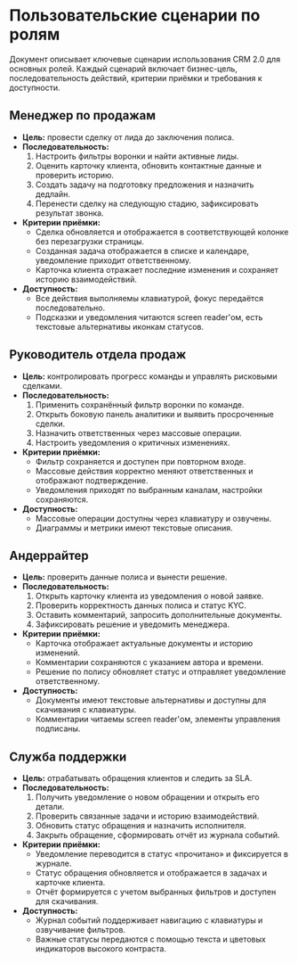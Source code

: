 # Пользовательские сценарии по ролям

Документ описывает ключевые сценарии использования CRM 2.0 для основных ролей. Каждый сценарий включает бизнес-цель, последовательность действий, критерии приёмки и требования к доступности.

## Менеджер по продажам
- **Цель:** провести сделку от лида до заключения полиса.
- **Последовательность:**
  1. Настроить фильтры воронки и найти активные лиды.
  2. Оценить карточку клиента, обновить контактные данные и проверить историю.
  3. Создать задачу на подготовку предложения и назначить дедлайн.
  4. Перенести сделку на следующую стадию, зафиксировать результат звонка.
- **Критерии приёмки:**
  - Сделка обновляется и отображается в соответствующей колонке без перезагрузки страницы.
  - Созданная задача отображается в списке и календаре, уведомление приходит ответственному.
  - Карточка клиента отражает последние изменения и сохраняет историю взаимодействий.
- **Доступность:**
  - Все действия выполняемы клавиатурой, фокус передаётся последовательно.
  - Подсказки и уведомления читаются screen reader'ом, есть текстовые альтернативы иконкам статусов.

## Руководитель отдела продаж
- **Цель:** контролировать прогресс команды и управлять рисковыми сделками.
- **Последовательность:**
  1. Применить сохранённый фильтр воронки по команде.
  2. Открыть боковую панель аналитики и выявить просроченные сделки.
  3. Назначить ответственных через массовые операции.
  4. Настроить уведомления о критичных изменениях.
- **Критерии приёмки:**
  - Фильтр сохраняется и доступен при повторном входе.
  - Массовые действия корректно меняют ответственных и отображают подтверждение.
  - Уведомления приходят по выбранным каналам, настройки сохраняются.
- **Доступность:**
  - Массовые операции доступны через клавиатуру и озвучены.
  - Диаграммы и метрики имеют текстовые описания.

## Андеррайтер
- **Цель:** проверить данные полиса и вынести решение.
- **Последовательность:**
  1. Открыть карточку клиента из уведомления о новой заявке.
  2. Проверить корректность данных полиса и статус KYC.
  3. Оставить комментарий, запросить дополнительные документы.
  4. Зафиксировать решение и уведомить менеджера.
- **Критерии приёмки:**
  - Карточка отображает актуальные документы и историю изменений.
  - Комментарии сохраняются с указанием автора и времени.
  - Решение по полису обновляет статус и отправляет уведомление ответственному.
- **Доступность:**
  - Документы имеют текстовые альтернативы и доступны для скачивания с клавиатуры.
  - Комментарии читаемы screen reader'ом, элементы управления подписаны.

## Служба поддержки
- **Цель:** отрабатывать обращения клиентов и следить за SLA.
- **Последовательность:**
  1. Получить уведомление о новом обращении и открыть его детали.
  2. Проверить связанные задачи и историю взаимодействий.
  3. Обновить статус обращения и назначить исполнителя.
  4. Закрыть обращение, сформировать отчёт из журнала событий.
- **Критерии приёмки:**
  - Уведомление переводится в статус «прочитано» и фиксируется в журнале.
  - Статус обращения обновляется и отображается в задачах и карточке клиента.
  - Отчёт формируется с учетом выбранных фильтров и доступен для скачивания.
- **Доступность:**
  - Журнал событий поддерживает навигацию с клавиатуры и озвучивание фильтров.
  - Важные статусы передаются с помощью текста и цветовых индикаторов высокого контраста.

